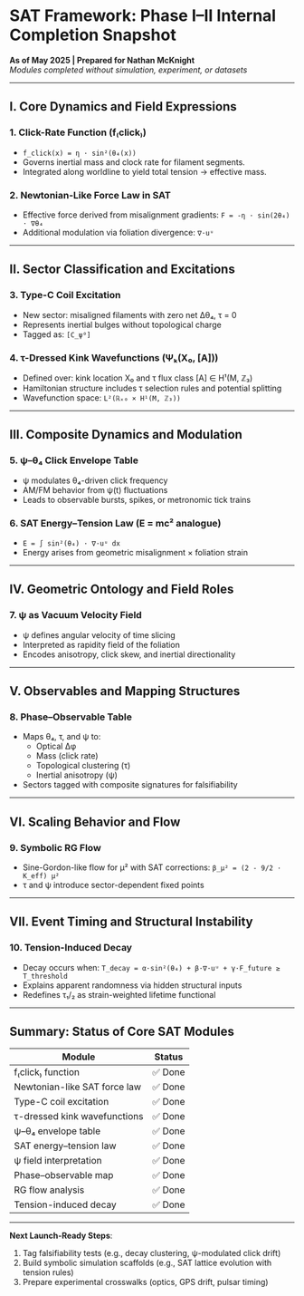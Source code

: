 
# SAT Framework: Phase I–II Internal Completion Snapshot
**As of May 2025 | Prepared for Nathan McKnight**  
*Modules completed without simulation, experiment, or datasets*

---

## I. Core Dynamics and Field Expressions

### 1. Click-Rate Function (f₍click₎)
- `f_click(x) = η · sin²(θ₄(x))`
- Governs inertial mass and clock rate for filament segments.
- Integrated along worldline to yield total tension → effective mass.

### 2. Newtonian-Like Force Law in SAT
- Effective force derived from misalignment gradients:
  `F = -η · sin(2θ₄) · ∇θ₄`
- Additional modulation via foliation divergence: `∇·uᵘ`

---

## II. Sector Classification and Excitations

### 3. Type-C Coil Excitation
- New sector: misaligned filaments with zero net Δθ₄, τ = 0
- Represents inertial bulges without topological charge
- Tagged as: `[C_ψ⁰]`

### 4. τ-Dressed Kink Wavefunctions (Ψₖ(X₀, [A]))
- Defined over: kink location X₀ and τ flux class [A] ∈ H¹(M, ℤ₃)
- Hamiltonian structure includes τ selection rules and potential splitting
- Wavefunction space: `L²(ℝₓ₀ × H¹(M, ℤ₃))`

---

## III. Composite Dynamics and Modulation

### 5. ψ–θ₄ Click Envelope Table
- ψ modulates θ₄-driven click frequency
- AM/FM behavior from ψ(t) fluctuations
- Leads to observable bursts, spikes, or metronomic tick trains

### 6. SAT Energy–Tension Law (E = mc² analogue)
- `E = ∫ sin²(θ₄) · ∇·uᵘ dx`
- Energy arises from geometric misalignment × foliation strain

---

## IV. Geometric Ontology and Field Roles

### 7. ψ as Vacuum Velocity Field
- ψ defines angular velocity of time slicing
- Interpreted as rapidity field of the foliation
- Encodes anisotropy, click skew, and inertial directionality

---

## V. Observables and Mapping Structures

### 8. Phase–Observable Table
- Maps θ₄, τ, and ψ to:
  - Optical Δφ
  - Mass (click rate)
  - Topological clustering (τ)
  - Inertial anisotropy (ψ)
- Sectors tagged with composite signatures for falsifiability

---

## VI. Scaling Behavior and Flow

### 9. Symbolic RG Flow
- Sine-Gordon-like flow for μ² with SAT corrections:
  `β_μ² = (2 - 9/2 · K_eff) μ²`
- τ and ψ introduce sector-dependent fixed points

---

## VII. Event Timing and Structural Instability

### 10. Tension-Induced Decay
- Decay occurs when:
  `T_decay = α·sin²(θ₄) + β·∇·uᵘ + γ·F_future ≥ T_threshold`
- Explains apparent randomness via hidden structural inputs
- Redefines τ₁/₂ as strain-weighted lifetime functional

---

## Summary: Status of Core SAT Modules

| Module                           | Status   |
|----------------------------------|----------|
| f₍click₎ function                | ✅ Done |
| Newtonian-like SAT force law     | ✅ Done |
| Type-C coil excitation           | ✅ Done |
| τ-dressed kink wavefunctions     | ✅ Done |
| ψ–θ₄ envelope table              | ✅ Done |
| SAT energy–tension law           | ✅ Done |
| ψ field interpretation           | ✅ Done |
| Phase–observable map             | ✅ Done |
| RG flow analysis                 | ✅ Done |
| Tension-induced decay            | ✅ Done |

---

**Next Launch-Ready Steps**:
1. Tag falsifiability tests (e.g., decay clustering, ψ-modulated click drift)
2. Build symbolic simulation scaffolds (e.g., SAT lattice evolution with tension rules)
3. Prepare experimental crosswalks (optics, GPS drift, pulsar timing)
